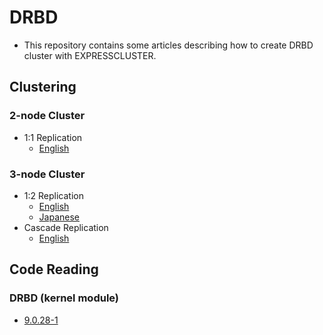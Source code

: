 # DRBD
- This repository contains some articles describing how to create DRBD cluster
with EXPRESSCLUSTER.

## Clustering
### 2-node Cluster
- 1:1 Replication
  - [English](doc/2-node-cluster.md)
### 3-node Cluster
- 1:2 Replication
  - [English](doc/3-node-cluster_EN.md)
  - [Japanese](doc/3-node-cluster_JP.md)
- Cascade Replication
  - [English](doc/3-node-cascade.md)

## Code Reading
### DRBD (kernel module)
- [9.0.28-1](CodeReading/drbd-9.0.28-1.md)